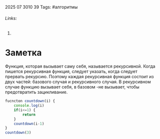2025 07 3010 39
Tags: #алгоритмы 
###### Links: 
1) 
# Заметка
Функция, которая вызывает саму себя, называется рекурсивной. Когда пишется рекурсивная функция, следует указать, когда следует прервать рекурсию. Поэтому каждая рекурсивная функция состоит из двух частей: базового случая и рекурсивного случая. В рекурсивном случае функцию вызывает себя, в базовом -не вызывает, чтобы предотвратить зацикливание.
```js
fucncton countdown(i) {
	console.log(i)
	if(i<=1) {
		return
	}
	countdown(i-1)
}
countdown(3)
```